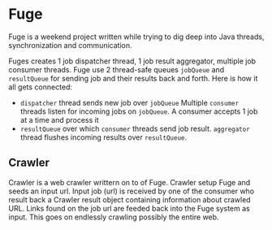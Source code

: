 Fuge
====

Fuge is a weekend project written while trying to dig deep into Java threads, synchronization and communication.

Fuges creates 1 job dispatcher thread, 1 job result aggregator, multiple job consumer threads. Fuge use 2 thread-safe queues `jobQueue` and `resultQueue` for sending job and their results back and forth. Here is how it all gets connected:

- `dispatcher` thread sends new job over `jobQueue`
  Multiple `consumer` threads listen for incoming jobs on `jobQueue`.
  A consumer accepts 1 job at a time and process it
- `resultQueue` over which `consumer` threads send job result.
  `aggregator` thread flushes incoming results over `resultQueue`.

Crawler
-------

Crawler is a web crawler writtern on to of Fuge. Crawler setup Fuge and seeds an input url. Input job (url) is received by one of the consumer who result back a Crawler result object containing information about crawled URL. Links found on the job url are feeded back into the Fuge system as input. This goes on endlessly crawling possibly the entire web.
